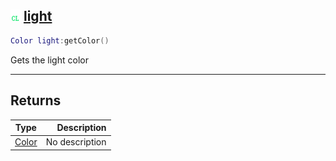 ## ![client](.gitbook/assets/client.png) [light](home/light)



```lua
Color light:getColor()
```

Gets the light color


------
## Returns

| Type   | Description |
| ------ | ----------: |
| [Color](home/Color) | No description |

